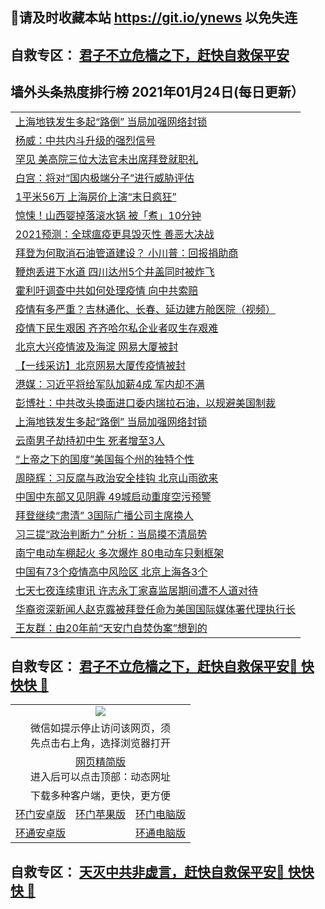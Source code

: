 ## 📩请及时收藏本站 https://git.io/ynews 以免失连</a>
## 自救专区： [君子不立危樯之下，赶快自救保平安 ](https://github.com/pwgy/td/blob/master/README.md)

## 墙外头条热度排行榜 2021年01月24日(每日更新）

 <table>
<tr><td colspan="2" align="left"><a href="https://xpzkndbkq.azureedge.net/?name=c1272633&key=qfahckuvbefdvfja&from=gy2">上海地铁发生多起“路倒” 当局加强网络封锁</a></td></tr>
<tr><td colspan="2" align="left"><a href="https://xpzkndbkq.azureedge.net/?name=c1272614&key=qfahckuvbefdvfja&from=gy2">杨威：中共内斗升级的强烈信号</a></td></tr>
<tr><td colspan="2" align="left"><a href="https://xpzkndbkq.azureedge.net/?name=c1272629&key=qfahckuvbefdvfja&from=gy2">罕见 美高院三位大法官未出席拜登就职礼</a></td></tr>
<tr><td colspan="2" align="left"><a href="https://xpzkndbkq.azureedge.net/?name=c1272634&key=qfahckuvbefdvfja&from=gy2">白宫：将对“国内极端分子”进行威胁评估</a></td></tr>
<tr><td colspan="2" align="left"><a href="https://xpzkndbkq.azureedge.net/?name=c1272631&key=qfahckuvbefdvfja&from=gy2">1平米56万 上海房价上演“末日疯狂”</a></td></tr>
<tr><td colspan="2" align="left"><a href="https://xpzkndbkq.azureedge.net/?name=c1272624&key=qfahckuvbefdvfja&from=gy2">惊悚！山西婴掉落滚水锅 被「煮」10分钟</a></td></tr>
<tr><td colspan="2" align="left"><a href="https://xpzkndbkq.azureedge.net/?name=c1272638&key=qfahckuvbefdvfja&from=gy2">2021预测：全球瘟疫更具毁灭性 善恶大决战</a></td></tr>
<tr><td colspan="2" align="left"><a href="https://xpzkndbkq.azureedge.net/?name=c1272632&key=qfahckuvbefdvfja&from=gy2">拜登为何取消石油管道建设？ 小川普：回报捐助商</a></td></tr>
<tr><td colspan="2" align="left"><a href="https://xpzkndbkq.azureedge.net/?name=c1272626&key=qfahckuvbefdvfja&from=gy2">鞭炮丢进下水道 四川达州5个井盖同时被炸飞</a></td></tr>
<tr><td colspan="2" align="left"><a href="https://xpzkndbkq.azureedge.net/?name=c1272609&key=qfahckuvbefdvfja&from=gy2">霍利吁调查中共如何处理疫情 向中共索赔</a></td></tr>
<tr><td colspan="2" align="left"><a href="https://xpzkndbkq.azureedge.net/?name=c1272595&key=qfahckuvbefdvfja&from=gy2">疫情有多严重？吉林通化、长春、延边建方舱医院（视频）</a></td></tr>
<tr><td colspan="2" align="left"><a href="https://xpzkndbkq.azureedge.net/?name=c1272615&key=qfahckuvbefdvfja&from=gy2">疫情下民生艰困 齐齐哈尔私企业者叹生存艰难</a></td></tr>
<tr><td colspan="2" align="left"><a href="https://xpzkndbkq.azureedge.net/?name=c1272627&key=qfahckuvbefdvfja&from=gy2">北京大兴疫情波及海淀 网易大厦被封</a></td></tr>
<tr><td colspan="2" align="left"><a href="https://xpzkndbkq.azureedge.net/?name=c1272604&key=qfahckuvbefdvfja&from=gy2">【一线采访】北京网易大厦传疫情被封</a></td></tr>
<tr><td colspan="2" align="left"><a href="https://xpzkndbkq.azureedge.net/?name=c1272598&key=qfahckuvbefdvfja&from=gy2">港媒：习近平将给军队加薪4成 军内却不满</a></td></tr>
<tr><td colspan="2" align="left"><a href="https://xpzkndbkq.azureedge.net/?name=c1272619&key=qfahckuvbefdvfja&from=gy2">彭博社：中共改头换面进口委内瑞拉石油，以规避美国制裁</a></td></tr>
<tr><td colspan="2" align="left"><a href="https://xpzkndbkq.azureedge.net/?name=c1272605&key=qfahckuvbefdvfja&from=gy2">上海地铁发生多起“路倒” 当局加强网络封锁</a></td></tr>
<tr><td colspan="2" align="left"><a href="https://xpzkndbkq.azureedge.net/?name=c1272572&key=qfahckuvbefdvfja&from=gy2">云南男子劫持初中生 死者增至3人</a></td></tr>
<tr><td colspan="2" align="left"><a href="https://xpzkndbkq.azureedge.net/?name=c1272611&key=qfahckuvbefdvfja&from=gy2">“上帝之下的国度”美国每个州的独特个性</a></td></tr>
<tr><td colspan="2" align="left"><a href="https://xpzkndbkq.azureedge.net/?name=c1272579&key=qfahckuvbefdvfja&from=gy2">周晓辉：习反腐与政治安全挂钩 北京山雨欲来</a></td></tr>
<tr><td colspan="2" align="left"><a href="https://xpzkndbkq.azureedge.net/?name=c1272623&key=qfahckuvbefdvfja&from=gy2">中国中东部又见阴霾 49城启动重度空污预警</a></td></tr>
<tr><td colspan="2" align="left"><a href="https://xpzkndbkq.azureedge.net/?name=c1272636&key=qfahckuvbefdvfja&from=gy2">拜登继续“肃清” 3国际广播公司主席换人</a></td></tr>
<tr><td colspan="2" align="left"><a href="https://xpzkndbkq.azureedge.net/?name=c1272639&key=qfahckuvbefdvfja&from=gy2">习三提“政治判断力” 分析：当局摸不清局势</a></td></tr>
<tr><td colspan="2" align="left"><a href="https://xpzkndbkq.azureedge.net/?name=c1272625&key=qfahckuvbefdvfja&from=gy2">南宁电动车棚起火 多次爆炸 80电动车只剩框架</a></td></tr>
<tr><td colspan="2" align="left"><a href="https://xpzkndbkq.azureedge.net/?name=c1272603&key=qfahckuvbefdvfja&from=gy2">中国有73个疫情高中风险区 北京上海各3个</a></td></tr>
<tr><td colspan="2" align="left"><a href="https://xpzkndbkq.azureedge.net/?name=c1272641&key=qfahckuvbefdvfja&from=gy2">七天七夜连续审讯 许志永丁家喜监居期间遭不人道对待</a></td></tr>
<tr><td colspan="2" align="left"><a href="https://xpzkndbkq.azureedge.net/?name=c1272597&key=qfahckuvbefdvfja&from=gy2">华裔资深新闻人赵克露被拜登任命为美国国际媒体署代理执行长</a></td></tr>
<tr><td colspan="2" align="left"><a href="https://xpzkndbkq.azureedge.net/?name=c1272612&key=qfahckuvbefdvfja&from=gy2">王友群：由20年前“天安门自焚伪案”想到的</a></td></tr>

</table>


 ## 自救专区： [君子不立危樯之下，赶快自救保平安🍎 快快快 📩](https://github.com/pwgy/td/blob/master/README.md)
 
<table>
  <tr>
    <td colspan="3" align="center"><img src="https://cdn.jsdelivr.net/gh/opipe/up/oGate65.jpg"/></td>
  </tr>
  <tr>
    <td colspan="3" align="center">微信如提示停止访问该网页，须<br/>先点击右上角，选择浏览器打开</td>
  <tr>
  <tr>
    <td colspan="3" align="center"><a href="https://gitcdn.xyz/cdn/otiny/up/master/show005.htm">网页精简版</a><br/>进入后可以点击顶部：动态网址</td>
  </tr>
  <tr>
    <td colspan="3" align="center">下载多种客户端，更快，更方便</td>
  <tr>
  <tr>
    <td align="center"><a href="https://cdn.jsdelivr.net/gh/opipe/up/oGatea.apk">环门安卓版</a></td>
    <td align="center"><a href="https://x.co/odisk">环门苹果版</a></td>
    <td align="center"><a href="https://cdn.jsdelivr.net/gh/opipe/up/oGate.zip">环门电脑版</a></td>
  </tr>
  <tr>
    <td align="center"><a href="https://cdn.jsdelivr.net/gh/opipe/up/oPipe.apk">环通安卓版</a></td>
    <td align="center"></td>
    <td align="center"><a href="https://raw.githubusercontent.com/opipe/up/master/oPipe.zip">环通电脑版</a></td>
  </tr>
  
</table>


 ## 自救专区： [天灭中共非虚言，赶快自救保平安🍎 快快快 📩](https://github.com/pwgy/td/blob/master/README.md)
